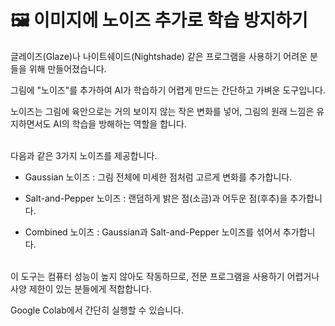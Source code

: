 # 🖼️ 이미지에 노이즈 추가로 학습 방지하기

글레이즈(Glaze)나 나이트쉐이드(Nightshade) 같은 프로그램을 사용하기 어려운 분들을 위해 만들어졌습니다.

그림에 "노이즈"를 추가하여 AI가 학습하기 어렵게 만드는 간단하고 가벼운 도구입니다.

노이즈는 그림에 육안으로는 거의 보이지 않는 작은 변화를 넣어, 그림의 원래 느낌은 유지하면서도 AI의 학습을 방해하는 역할을 합니다.

<br/>
다음과 같은 3가지 노이즈를 제공합니다.

-   Gaussian 노이즈 : 그림 전체에 미세한 점처럼 고르게 변화를 추가합니다.
  
-   Salt-and-Pepper 노이즈 : 랜덤하게 밝은 점(소금)과 어두운 점(후추)을 추가합니다.
  
-   Combined 노이즈 : Gaussian과 Salt-and-Pepper 노이즈를 섞어서 추가합니다.

<br/>
이 도구는 컴퓨터 성능이 높지 않아도 작동하므로, 전문 프로그램을 사용하기 어렵거나 사양 제한이 있는 분들에게 적합합니다.

Google Colab에서 간단히 실행할 수 있습니다.
